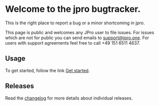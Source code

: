 # Welcome to the jpro bugtracker.

This is the right place to report a bug or a minor shortcoming in jpro.

This page is public and welcomes any JPro user to file issues.  For issues which are not for public you can 
send emails to support@jpro.one.  For users with support agreements feel free to call +49 151 6511 4637.

## Usage

To get started, follow the link [Get started](https://www.jpro.one/?page=docs/current/1.1/Let%27s%20get%20started).

## Releases

Read the [changelog](https://www.jpro.one/?page=docs/current/3.1/CHANGELOG) for more details about individual releases.

